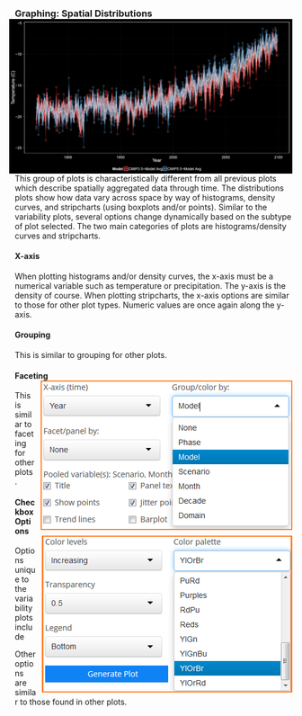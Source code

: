 ### Graphing: Spatial Distributions <img style="float: right; padding-left: 10px; padding-right: 10px" src="screenshots/plotTS_example_1_black.png" width="1000"/>

This group of plots is characteristically different from all previous
plots which describe spatially aggregated data through time. The
distributions plots show how data vary across space by way of
histograms, density curves, and stripcharts (using boxplots and/or
points). Similar to the variability plots, several options change
dynamically based on the subtype of plot selected. The two main
categories of plots are histograms/density curves and stripcharts.

#### X-axis

When plotting histograms and/or density curves, the x-axis must be a
numerical variable such as temperature or precipitation. The y-axis is
the density of course. When plotting stripcharts, the x-axis options are
similar to those for other plot types. Numeric values are once again
along the y-axis.

#### Grouping

This is similar to grouping for other plots.

#### Faceting <img style="float: right; padding-left: 10px; padding-right: 10px" src="screenshots/plotTS_group_white.png"/>

This is similar to faceting for other plots.

#### Checkbox Options <img style="float: right; padding-left: 10px; padding-right: 10px" src="screenshots/plotTS_colors_white.png"/>

Options unique to the variability plots include

Other options are similar to those found in other plots.
